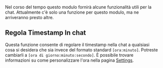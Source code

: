 Nel corso del tempo questo modulo fornirà alcune funzionalità utili per la chat.
Attualmente c'è solo una funzione per questo modulo, ma ne arriveranno presto altre.

## Regola Timestamp In chat

Questa funzione consente di regolare il timestamp nella chat
 a qualsiasi cosa si desidera che sia invece del formato standard `[ora:minuto]`.
Potreste cambiarli a `[ora di giorno:minuto:secondo]`.
È possibile trovare informazioni su come personalizzare l'ora nella pagina [Settings](../../settings.md#moment-js).
